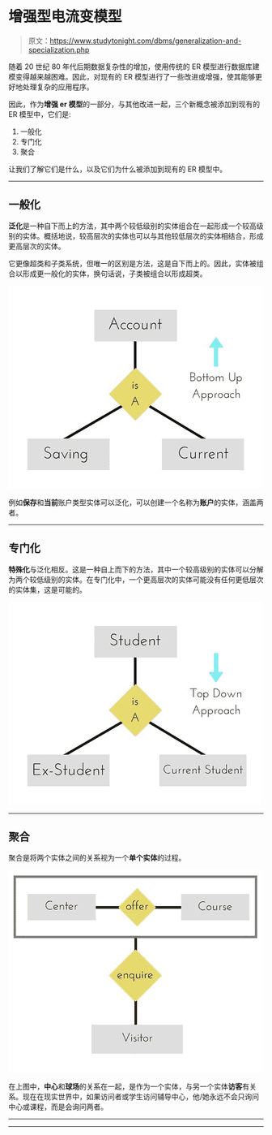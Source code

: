 # 增强型电流变模型

> 原文：<https://www.studytonight.com/dbms/generalization-and-specialization.php>

随着 20 世纪 80 年代后期数据复杂性的增加，使用传统的 ER 模型进行数据库建模变得越来越困难。因此，对现有的 ER 模型进行了一些改进或增强，使其能够更好地处理复杂的应用程序。

因此，作为**增强 er 模型**的一部分，与其他改进一起，三个新概念被添加到现有的 ER 模型中，它们是:

1.  一般化
2.  专门化
3.  聚合

让我们了解它们是什么，以及它们为什么被添加到现有的 ER 模型中。

* * *

## 一般化

**泛化**是一种自下而上的方法，其中两个较低级别的实体组合在一起形成一个较高级别的实体。概括地说，较高层次的实体也可以与其他较低层次的实体相结合，形成更高层次的实体。

它更像超类和子类系统，但唯一的区别是方法，这是自下而上的。因此，实体被组合以形成更一般化的实体，换句话说，子类被组合以形成超类。

![generalization in ER model](img/ce259875303cf57de0d99ffb9efff3e2.png)

例如**保存**和**当前**账户类型实体可以泛化，可以创建一个名称为**账户**的实体，涵盖两者。

* * *

## 专门化

**特殊化**与泛化相反。这是一种自上而下的方法，其中一个较高级别的实体可以分解为两个较低级别的实体。在专门化中，一个更高层次的实体可能没有任何更低层次的实体集，这是可能的。

![Specialization in ER Model](img/ae95d5f22e1e6b4e7d8ac7a3956b5536.png)

* * *

## 聚合

聚合是将两个实体之间的关系视为一个**单个实体**的过程。

![aggregration](img/e45c39bdce732914a94692ac7eee3b3c.png)

在上图中，**中心**和**球场**的关系在一起，是作为一个实体，与另一个实体**访客**有关系。现在在现实世界中，如果访问者或学生访问辅导中心，他/她永远不会只询问中心或课程，而是会询问两者。

* * *

* * *
